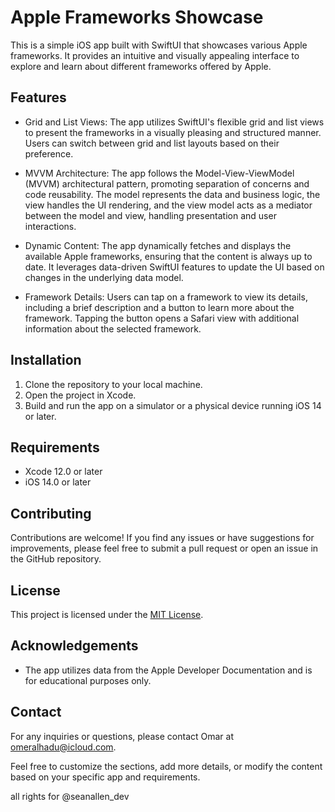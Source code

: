 # Apple Frameworks Showcase

This is a simple iOS app built with SwiftUI that showcases various Apple frameworks. It provides an intuitive and visually appealing interface to explore and learn about different frameworks offered by Apple.

## Features

- Grid and List Views: The app utilizes SwiftUI's flexible grid and list views to present the frameworks in a visually pleasing and structured manner. Users can switch between grid and list layouts based on their preference.

- MVVM Architecture: The app follows the Model-View-ViewModel (MVVM) architectural pattern, promoting separation of concerns and code reusability. The model represents the data and business logic, the view handles the UI rendering, and the view model acts as a mediator between the model and view, handling presentation and user interactions.

- Dynamic Content: The app dynamically fetches and displays the available Apple frameworks, ensuring that the content is always up to date. It leverages data-driven SwiftUI features to update the UI based on changes in the underlying data model.

- Framework Details: Users can tap on a framework to view its details, including a brief description and a button to learn more about the framework. Tapping the button opens a Safari view with additional information about the selected framework.

## Installation

1. Clone the repository to your local machine.
2. Open the project in Xcode.
3. Build and run the app on a simulator or a physical device running iOS 14 or later.

## Requirements

- Xcode 12.0 or later
- iOS 14.0 or later

## Contributing

Contributions are welcome! If you find any issues or have suggestions for improvements, please feel free to submit a pull request or open an issue in the GitHub repository.

## License

This project is licensed under the [MIT License](LICENSE).

## Acknowledgements

- The app utilizes data from the Apple Developer Documentation and is for educational purposes only.

## Contact

For any inquiries or questions, please contact Omar at omeralhadu@icloud.com.

Feel free to customize the sections, add more details, or modify the content based on your specific app and requirements.

all rights for @seanallen_dev 
